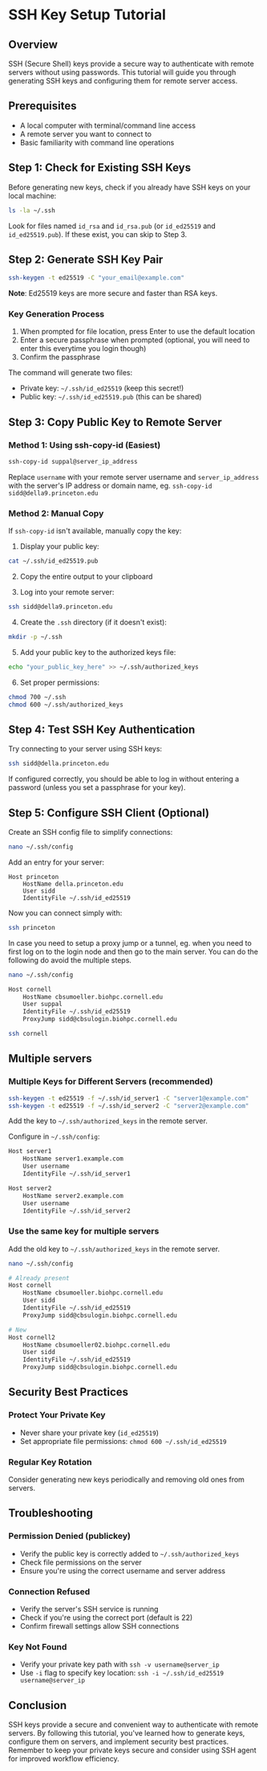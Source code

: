 # SSH Key Setup Tutorial

## Overview

SSH (Secure Shell) keys provide a secure way to authenticate with remote servers without using passwords. This tutorial will guide you through generating SSH keys and configuring them for remote server access.

## Prerequisites

- A local computer with terminal/command line access
- A remote server you want to connect to
- Basic familiarity with command line operations

## Step 1: Check for Existing SSH Keys

Before generating new keys, check if you already have SSH keys on your local machine:

```bash
ls -la ~/.ssh
```

Look for files named `id_rsa` and `id_rsa.pub` (or `id_ed25519` and `id_ed25519.pub`). If these exist, you can skip to Step 3.

## Step 2: Generate SSH Key Pair

```bash
ssh-keygen -t ed25519 -C "your_email@example.com"
```

**Note**: Ed25519 keys are more secure and faster than RSA keys.

### Key Generation Process

1. When prompted for file location, press Enter to use the default location
2. Enter a secure passphrase when prompted (optional, you will need to enter this everytime you login though)
3. Confirm the passphrase

The command will generate two files:
- Private key: `~/.ssh/id_ed25519` (keep this secret!)
- Public key: `~/.ssh/id_ed25519.pub` (this can be shared)

## Step 3: Copy Public Key to Remote Server

### Method 1: Using ssh-copy-id (Easiest)

```bash
ssh-copy-id suppal@server_ip_address
```

Replace `username` with your remote server username and `server_ip_address` with the server's IP address or domain name, eg. `ssh-copy-id sidd@della9.princeton.edu`

### Method 2: Manual Copy

If `ssh-copy-id` isn't available, manually copy the key:

1. Display your public key:

```bash
cat ~/.ssh/id_ed25519.pub
```

2. Copy the entire output to your clipboard

3. Log into your remote server:

```bash
ssh sidd@della9.princeton.edu
```

4. Create the `.ssh` directory (if it doesn't exist):

```bash
mkdir -p ~/.ssh
```

5. Add your public key to the authorized keys file:

```bash
echo "your_public_key_here" >> ~/.ssh/authorized_keys
```

6. Set proper permissions:
```bash
chmod 700 ~/.ssh
chmod 600 ~/.ssh/authorized_keys
```

## Step 4: Test SSH Key Authentication

Try connecting to your server using SSH keys:

```bash
ssh sidd@della.princeton.edu
```

If configured correctly, you should be able to log in without entering a password (unless you set a passphrase for your key).

## Step 5: Configure SSH Client (Optional)

Create an SSH config file to simplify connections:

```bash
nano ~/.ssh/config
```

Add an entry for your server:

```
Host princeton
    HostName della.princeton.edu
    User sidd
    IdentityFile ~/.ssh/id_ed25519
```
Now you can connect simply with:

```bash
ssh princeton
```

In case you need to setup a proxy jump or a tunnel, eg. when you need to first log on to the login node and then go to the main server. You can do the following do avoid the multiple steps.

```bash
nano ~/.ssh/config

Host cornell
    HostName cbsumoeller.biohpc.cornell.edu
    User suppal
    IdentityFile ~/.ssh/id_ed25519
    ProxyJump sidd@cbsulogin.biohpc.cornell.edu
```

```bash
ssh cornell
```

## Multiple servers

### Multiple Keys for Different Servers (recommended)

```bash
ssh-keygen -t ed25519 -f ~/.ssh/id_server1 -C "server1@example.com"
ssh-keygen -t ed25519 -f ~/.ssh/id_server2 -C "server2@example.com"
```

Add the key to `~/.ssh/authorized_keys` in the remote server.

Configure in `~/.ssh/config`:

```bash
Host server1
    HostName server1.example.com
    User username
    IdentityFile ~/.ssh/id_server1

Host server2
    HostName server2.example.com
    User username
    IdentityFile ~/.ssh/id_server2
```

### Use the same key for multiple servers

Add the old key to `~/.ssh/authorized_keys` in the remote server.

```bash
nano ~/.ssh/config

# Already present
Host cornell
    HostName cbsumoeller.biohpc.cornell.edu
    User sidd
    IdentityFile ~/.ssh/id_ed25519
    ProxyJump sidd@cbsulogin.biohpc.cornell.edu

# New
Host cornell2
    HostName cbsumoeller02.biohpc.cornell.edu
    User sidd
    IdentityFile ~/.ssh/id_ed25519
    ProxyJump sidd@cbsulogin.biohpc.cornell.edu
```

## Security Best Practices

### Protect Your Private Key
- Never share your private key (`id_ed25519`)
- Set appropriate file permissions: `chmod 600 ~/.ssh/id_ed25519`

### Regular Key Rotation
Consider generating new keys periodically and removing old ones from servers.

## Troubleshooting

### Permission Denied (publickey)
- Verify the public key is correctly added to `~/.ssh/authorized_keys`
- Check file permissions on the server
- Ensure you're using the correct username and server address

### Connection Refused
- Verify the server's SSH service is running
- Check if you're using the correct port (default is 22)
- Confirm firewall settings allow SSH connections

### Key Not Found
- Verify your private key path with `ssh -v username@server_ip`
- Use `-i` flag to specify key location: `ssh -i ~/.ssh/id_ed25519 username@server_ip`

## Conclusion

SSH keys provide a secure and convenient way to authenticate with remote servers. By following this tutorial, you've learned how to generate keys, configure them on servers, and implement security best practices. Remember to keep your private keys secure and consider using SSH agent for improved workflow efficiency.